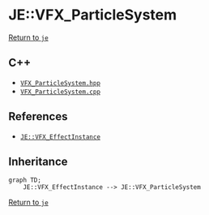 # JE::VFX_ParticleSystem

[Return to `je`](/docs/je.md)

## C++

- [`VFX_ParticleSystem.hpp`](/src/je/VFX_ParticleSystem.hpp)
- [`VFX_ParticleSystem.cpp`](/src/je/VFX_ParticleSystem.cpp)

## References

- [`JE::VFX_EffectInstance`](/docs/je/VFX_EffectInstance.md)

## Inheritance

```mermaid
graph TD;
    JE::VFX_EffectInstance --> JE::VFX_ParticleSystem
```

[Return to `je`](/docs/je.md)